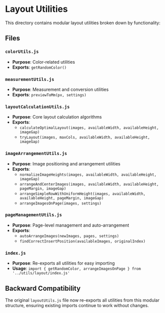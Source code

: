 # Layout Utilities

This directory contains modular layout utilities broken down by functionality:

## Files

### `colorUtils.js`
- **Purpose**: Color-related utilities
- **Exports**: `getRandomColor()`

### `measurementUtils.js`
- **Purpose**: Measurement and conversion utilities
- **Exports**: `previewToMm(px, settings)`

### `layoutCalculationUtils.js`
- **Purpose**: Core layout calculation algorithms
- **Exports**: 
  - `calculateOptimalLayout(images, availableWidth, availableHeight, imageGap)`
  - `tryLayout(images, maxCols, availableWidth, availableHeight, imageGap)`

### `imageArrangementUtils.js`
- **Purpose**: Image positioning and arrangement utilities
- **Exports**:
  - `normalizeImageHeights(images, availableWidth, availableHeight, imageGap)`
  - `arrangeAndCenterImages(images, availableWidth, availableHeight, pageMargin, imageGap)`
  - `arrangeSimpleRowWithUniformHeight(images, availableWidth, availableHeight, pageMargin, imageGap)`
  - `arrangeImagesOnPage(images, settings)`

### `pageManagementUtils.js`
- **Purpose**: Page-level management and auto-arrangement
- **Exports**:
  - `autoArrangeImages(newImages, pages, settings)`
  - `findCorrectInsertPosition(availableImages, originalIndex)`

### `index.js`
- **Purpose**: Re-exports all utilities for easy importing
- **Usage**: `import { getRandomColor, arrangeImagesOnPage } from '../utils/layout/index.js'`

## Backward Compatibility

The original `layoutUtils.js` file now re-exports all utilities from this modular structure, ensuring existing imports continue to work without changes. 